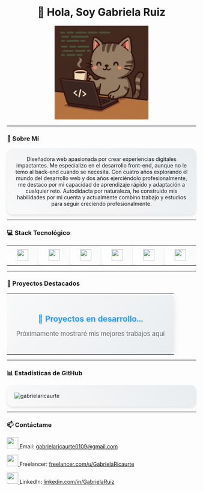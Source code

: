 <h1 align="center">👋 Hola, Soy Gabriela Ruiz</h1>

<div align="center">
  <img src="/assets/gato.png" width="250"/>
</div>

---

### 🎯 Sobre Mí

<p align="center" style="background: linear-gradient(45deg, #f8f9fa, #e9ecef); padding: 20px; border-radius: 15px; box-shadow: 0 4px 6px rgba(0, 0, 0, 0.1);">
  Diseñadora web apasionada por crear experiencias digitales impactantes. Me especializo en el desarrollo front-end, aunque no le temo al back-end cuando se necesita. Con cuatro años explorando el mundo del desarrollo web y dos años ejerciéndolo profesionalmente, me destaco por mi capacidad de aprendizaje rápido y adaptación a cualquier reto. Autodidacta por naturaleza, he construido mis habilidades por mi cuenta y actualmente combino trabajo y estudios para seguir creciendo profesionalmente.
</p>

---

### 💻 Stack Tecnológico

<div align="start">
  <table>
    <tr>
      <td align="center" width="96" style="background: linear-gradient(45deg, #ffffff, #f8f9fa); border-radius: 10px; padding: 10px; box-shadow: 0 2px 4px rgba(0, 0, 0, 0.1); transition: transform 0.3s ease-in-out;" onmouseover="this.style.transform='translateY(-5px)'" onmouseout="this.style.transform='translateY(0)'">
        <a href="https://www.w3.org/html/" target="_blank">
          <img src="https://cdn.jsdelivr.net/gh/devicons/devicon/icons/laravel/laravel-original.svg" width="30" height="30"/>
        </a>
      </td>
      <td align="center" width="96" style="background: linear-gradient(45deg, #ffffff, #f8f9fa); border-radius: 10px; padding: 10px; box-shadow: 0 2px 4px rgba(0, 0, 0, 0.1); transition: transform 0.3s ease-in-out;" onmouseover="this.style.transform='translateY(-5px)'" onmouseout="this.style.transform='translateY(0)'">
        <a href="https://www.w3schools.com/css/" target="_blank">
           <img src="https://cdn.jsdelivr.net/gh/devicons/devicon/icons/css3/css3-original.svg" width="30" height="30"/>
        </a>
      </td>
      <td align="center" width="96" style="background: linear-gradient(45deg, #ffffff, #f8f9fa); border-radius: 10px; padding: 10px; box-shadow: 0 2px 4px rgba(0, 0, 0, 0.1); transition: transform 0.3s ease-in-out;" onmouseover="this.style.transform='translateY(-5px)'" onmouseout="this.style.transform='translateY(0)'">
        <a href="https://developer.mozilla.org/en-US/docs/Web/JavaScript" target="_blank">
            <img src="https://cdn.jsdelivr.net/gh/devicons/devicon@latest/icons/javascript/javascript-original.svg" width="30" height="30" />
        </a>
      </td>
      <td align="center" width="96" style="background: linear-gradient(45deg, #ffffff, #f8f9fa); border-radius: 10px; padding: 10px; box-shadow: 0 2px 4px rgba(0, 0, 0, 0.1); transition: transform 0.3s ease-in-out;" onmouseover="this.style.transform='translateY(-5px)'" onmouseout="this.style.transform='translateY(0)'">
        <a href="https://tailwindcss.com/" target="_blank">   
            <img src="https://cdn.jsdelivr.net/gh/devicons/devicon@latest/icons/tailwindcss/tailwindcss-original.svg" width="30" height="30" />
        </a>
      </td>
      <td align="center" width="96" style="background: linear-gradient(45deg, #ffffff, #f8f9fa); border-radius: 10px; padding: 10px; box-shadow: 0 2px 4px rgba(0, 0, 0, 0.1); transition: transform 0.3s ease-in-out;" onmouseover="this.style.transform='translateY(-5px)'" onmouseout="this.style.transform='translateY(0)'">
        <a href="https://getbootstrap.com" target="_blank">
            <img src="https://cdn.jsdelivr.net/gh/devicons/devicon@latest/icons/bootstrap/bootstrap-original.svg" width="30" height="30" />
        </a>
      </td>
      <td align="center" width="96" style="background: linear-gradient(45deg, #ffffff, #f8f9fa); border-radius: 10px; padding: 10px; box-shadow: 0 2px 4px rgba(0, 0, 0, 0.1); transition: transform 0.3s ease-in-out;" onmouseover="this.style.transform='translateY(-5px)'" onmouseout="this.style.transform='translateY(0)'">
        <a href="https://git-scm.com/" target="_blank">
            <img src="https://cdn.jsdelivr.net/gh/devicons/devicon@latest/icons/git/git-original.svg" width="30" height="30" />
        </a>
      </td>
    </tr>
  </table>
</div>

---

### 🌟 Proyectos Destacados

<div align="start">
  <table>
    <tr>
      <td align="center" style="background: linear-gradient(135deg, #f8f9fa, #e9ecef); border-radius: 15px; padding: 25px; box-shadow: 0 4px 15px rgba(0, 0, 0, 0.1); transition: transform 0.3s ease-in-out;" onmouseover="this.style.transform='scale(1.02)'" onmouseout="this.style.transform='scale(1)'">
        <h4 style="color: #2D9EF7; margin-bottom: 15px; font-size: 1.5em; text-shadow: 2px 2px 4px rgba(0, 0, 0, 0.1);">🚧 Proyectos en desarrollo...</h4>
        <p style="color: #666; font-size: 1.2em; margin-bottom: 20px;">Próximamente mostraré mis mejores trabajos aquí</p>
        <div style="margin-top: 20px;">
        </div>
      </td>
    </tr>
  </table>
</div>

---

### 📊 Estadísticas de GitHub

<div align="start" style="background: linear-gradient(45deg, #f8f9fa, #e9ecef); padding: 20px; border-radius: 15px; box-shadow: 0 4px 6px rgba(0, 0, 0, 0.1);">
  <img src="https://github-readme-stats.vercel.app/api/top-langs?username=gabrielaricaurte&show_icons=true&locale=en&layout=compact&theme=tokyonight" alt="gabrielaricaurte" />
</div>

---

### 📫 Contáctame

<p align="left">
  <a href="mailto:tuemail@gmail.com">
  <img src="https://cdn.jsdelivr.net/gh/devicons/devicon/icons/google/google-original.svg" width="30" height="30"/>
  </a>
  <span>Email:</span> <a href="mailto:gabrielaricaurte0109@gmail.com">gabrielaricaurte0109@gmail.com</a>
</p>

<p align="left">
  <a href="https://www.freelancer.com/u/tuusuario">
     <img src="https://cdn.worldvectorlogo.com/logos/freelancer-1.svg" width="30" height="30"/>  
  </a>
  <span>Freelancer:</span> <a href="https://www.freelancer.es/u/GabrielaRicaurte">freelancer.com/u/GabrielaRicaurte</a>
</p>

<p align="left">
  <a href="https://www.linkedin.com/in/tuusuario">
      <img src="https://cdn.jsdelivr.net/gh/devicons/devicon/icons/linkedin/linkedin-original.svg" width="30" height="30"/>
  </a>
  <span>LinkedIn:</span> <a href="https://www.linkedin.com/in/gabriela-ruiz-28a0a32a8/">linkedin.com/in/GabrielaRuiz</a>
</p>
